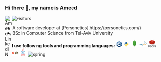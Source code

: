 ### Hi there 👋, my name is Ameed

<a href="www.linkedin.com/in/ameed-ghanem">
  <img align="left" alt="Ameed's LinkedIN" width="22px" src="https://raw.githubusercontent.com/peterthehan/peterthehan/master/assets/linkedin.svg" />
</a>

![visitors](https://visitor-badge.glitch.me/badge?page_id=ameedghanem.ameedghanem) 
<br/>

<p>
  <ul>
	  <li>A software developer at [Personetics](https://personetics.com/)</li>
    <li>BSc in Computer Science from Tel-Aviv University</li>
   </ul>
</p>


**I use following tools and programming languages:**
<img height="20" src="https://raw.githubusercontent.com/github/explore/80688e429a7d4ef2fca1e82350fe8e3517d3494d/topics/cpp/cpp.png">
<img height="20" src="https://raw.githubusercontent.com/github/explore/80688e429a7d4ef2fca1e82350fe8e3517d3494d/topics/python/python.png">
<img src="https://raw.githubusercontent.com/devicons/devicon/master/icons/mongodb/mongodb-original.svg" alt="mongodb" width="25" height="25"/>
<img src="https://raw.githubusercontent.com/devicons/devicon/master/icons/mysql/mysql-original-wordmark.svg" alt="mysql" width="25" height="25"/>
<img src="https://raw.githubusercontent.com/devicons/devicon/master/icons/redis/redis-original-wordmark.svg" alt="redis" width="25" height="25"/>
<img height="20" src="https://raw.githubusercontent.com/github/explore/80688e429a7d4ef2fca1e82350fe8e3517d3494d/topics/git/git.png">
<img src="https://raw.githubusercontent.com/devicons/devicon/master/icons/java/java-original-wordmark.svg" alt="java" width="25" height="25"/>
<img src="https://www.vectorlogo.zone/logos/springio/springio-icon.svg" alt="spring" width="25" height="25"/>
